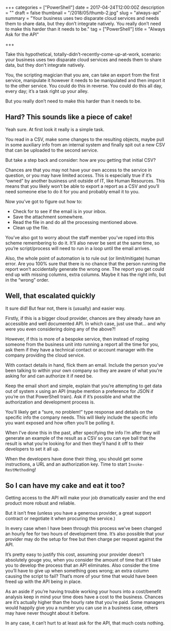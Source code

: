 +++
categories = ["PowerShell"]
date = 2017-04-24T12:00:00Z
description = ""
draft = false
thumbnail = "/2018/05/thumb-2.jpg"
slug = "always-api"
summary = "Your business uses two disparate cloud services and needs them to share data, but they don’t integrate natively. You really don’t need to make this harder than it needs to be."
tag = ["PowerShell"]
title = "Always Ask for the API"

+++


Take this hypothetical, totally-didn’t-recently-come-up-at-work, scenario: your business uses two disparate cloud services and needs them to share data, but they don’t integrate natively.

You, the scripting magician that you are, can take an export from the first service, manipulate it however it needs to be manipulated and then import it to the other service. You could do this in reverse. You could do this all day, every day; it’s a task right up your alley.

But you really don’t need to make this harder than it needs to be.

## **Hard? This sounds like a piece of cake!**

Yeah sure. At first look it really is a simple task.

You read in a CSV, make some changes to the resulting objects, maybe pull in some auxiliary info from an internal system and finally spit out a new CSV that can be uploaded to the second service.

But take a step back and consider: how are you getting that initial CSV?

Chances are that you may not have your own access to the service in question, or you may have limited access. This is especially true if it’s “owned” by another business unit outside of IT, like Human Resources. This means that you likely won’t be able to export a report as a CSV and you’ll need someone else to do it for you and probably email it to you.

Now you’ve got to figure out how to:

* Check for to see if the email is in your inbox.
* Save the attachment somewhere.
* Read the file in and do all the processing mentioned above.
* Clean up the file.

You’ve also got to worry about the staff member you’ve roped into this scheme remembering to do it. It’ll also never be sent at the same time, so you’re script/process will need to run in a loop until the email arrives.

Also, the whole point of automation is to rule out (or limit/mitigate) human error. Are you 100% sure that there is no chance that the person running the report won’t accidentally generate the wrong one. The report you get could end up with missing columns, extra columns. Maybe it has the right info, but in the “wrong” order.

## **Well, that escalated quickly**

It sure did! But fear not, there is (usually) and easier way.

Firstly, if this is a bigger cloud provider, chances are they already have an accessible and well documented API. In which case, just use that… and why were you even considering doing any of the above?!

However, if this is more of a bespoke service, then instead of roping someone from the business unit into running a report all the time for you, ask them if they have a technical contact or account manager with the company providing the cloud service.

With contact details in hand, flick them an email. Include the person you’ve been talking to within your own company so they are aware of what you’re asking for and can authorize it if need be.

Keep the email short and simple, explain that you’re attempting to get data out of system x using an API (maybe mention a preference for JSON if you’re on that PowerShell train). Ask if it’s possible and what the authorization and development process is.

You’ll likely get a “sure, no problem!” type response and details on the specific info the company needs. This will likely include the specific info you want exposed and how often you’ll be polling it.

When I’ve done this in the past, after specifying the info I’m after they will generate an example of the result as a CSV so you can eye ball that the result is what you’re looking for and then they’ll hand it off to their developers to set it all up.

When the developers have done their thing, you should get some instructions, a URL and an authorization key. Time to start `Invoke-RestMethod`ing!

## **So I can have my cake and eat it too?**

Getting access to the API will make your job dramatically easier and the end product more robust and reliable.

But it isn’t free (unless you have a generous provider, a great support contract or negotiate it when procuring the service.)

In every case when I have been through this process we’ve been changed an hourly fee for two hours of development time. It’s also possible that your provider may do the setup for free but then charge per request against the API.

It’s pretty easy to justify this cost, assuming your provider doesn’t absolutely gouge you, when you consider the amount of time that it’ll take you to develop the process that an API eliminates. Also consider the time you’ll have to give up when something goes wrong; an extra column causing the script to fail? That’s more of your time that would have been freed up with the API being in place.

As an aside if you’re having trouble working your hours into a cost/benefit analysis keep in mind your time does have a cost to the business. Chances are it’s actually higher than the hourly rate that you’re paid. Some managers would happily give you a number you can use in a business case, others may have never thought about it before.

In any case, it can’t hurt to at least ask for the API, that much costs nothing.

